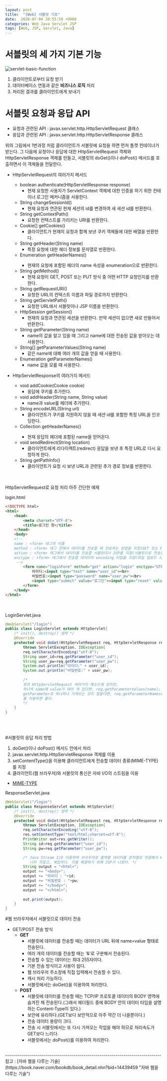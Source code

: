 ```yaml
---
layout: post
title:  "[Web] 서블릿 기초"
date:  2020-07-04 20:55:59 +0900
categories: Web Java Servlet JSP
tags: [Web, JSP, Servlet, Java]
---
```


# 서블릿의 세 가지 기본 기능
   ![servlet-basic-function](https://user-images.githubusercontent.com/43199318/86510467-c880a780-be2a-11ea-9847-bcc20fa0c564.png)
   <br>
   1. 클라이언트로부터 요청 받기
   2. 데이터베이스 연동과 같은 **비즈니스 로직** 처리
   3. 처리된 결과를 클라이언트에게 보내기
   
# 서블릿 요청과 응답 API
   - 요청과 관련된 API : javax.servlet.http.HttpServletRequest 클래스
   - 응답과 관련된 API : javax.servlet.http.HttpServletResponse 클래스
   
   위의 그림에서 1번과정 처럼 클라이언트가 서블릿에 요청을 하면 먼저 톰캣 컨테이너가 받는다.
   그 다음에 요청이나 응답에 대한 HttpServletRequest 객체와 HttpServletResponse 객체를 만들고, 서블릿의 doGet()이나 doPost() 메서드를 호출하면서 이 객체들을 전달한다.
   
   - HttpServletRequest의 여러가지 메서드
        + boolean authenticate(HttpServletResponse response)
            * 현재 요청한 사용자가 ServletContext 객체에 대한 인증을 하기 위한 컨테이너 로그인 메커니즘을 사용한다.
        + String changeSessionId()
            * 현재 요청과 연관된 현재 세션의 id를 변경하여 새 세션 id를 반환한다.
        + String getContextPath()
            * 요청한 컨텍스트를 가리키는 URI를 반환한다.
        + Cookie[] getCookies()
            * 클라이언트가 현재의 요청과 함께 보낸 쿠키 객체들에 대한 배열을 반환한다.
        + String getHeader(String name)
            * 특정 요청에 대한 헤더 정보를 문자열로 반환한다.
        + Enumeration<String> getHeaderNames()
            * 현재의 요청에 포함된 헤더의 name 속성을 enumeration으로 반환한다.
        + String getMethod()
            * 현재 요청이 GET, POST 또는 PUT 방식 중 어떤 HTTP 요청인지를 반환한다.
        + String getRequestURI()
            * 요청한 URL의 컨텍스트 이름과 파일 경로까지 반환한다.
        + String getServletPath()
            * 요청한 URL에서 서블릿이나 JSP 이름을 반환한다.
        + HttpSession getSession()
            * 현재의 요청과 연관된 세션을 반환한다. 만약 세션이 없으면 새로 만들어서 반환한다.
        + String getParameter(String name)
            * name의 값을 알고 있을 때 그리고 name에 대한 전송된 값을 받아오는 데 사용한다.
        + String[] getParameterValues(String name)
            * 같은 name에 대해 여러 개의 값을 얻을 때 사용한다.
        + Enumeration getParameterNames()
            * name 값을 모를 때 사용한다.
            
   - HttpServletResponse의 여러가지 메서드
        + void addCookie(Cookie cookie)
            * 응답에 쿠키를 추가한다.
        + void addHeader(String name, String value)
            * name과 value를 헤더에 추가한다.
        + String encodeURL(String url)
            * 클라이언트가 쿠키를 지원하지 않을 때 세션 id를 포함한 특정 URL을 인코딩한다.
        + Collection<String> getHeaderNames()
            * 현재 응답의 헤더에 포함된 name을 얻어온다.
        + void sendRedirect(String location)
            * 클라이언트에게 리다이렉트(redirect) 응답을 보낸 후 특정 URL로 다시 요청하게 한다.
        + String getPathInfo()
            * 클라이언트가 요청 시 보낸 URL과 관련된 추가 경로 정보를 반환한다.         

<br><br>
HttpServletRequest로 요청 처리 아주 간단한 예제<br>

login.html
```html
<!DOCTYPE html>
<html>
    <head>
        <meta charset="UTF-8">
        <title>로그인 창</title>
    </head>
    <body>
    <!--
    name : <form> 태그의 이름
    method : <form> 태그 안에서 데이터를 전송할 때 전송하는 방법을 지정(GET 또는 POST)
    action : <form> 태그에서 데이터를 전송할 서블릿이나 JSP를 지정(서블릿으로 전송할 때에 매핑이름 사용)
    enctype : <form> 태그에서 전송할 데이터의 encoding 타입을 지정(파일 업로드 시 multipart/form-data)          
     -->
        <form name="loginForm" method="get" action="login" enctype="UTF-8">
            아이디:<input type="text" name="user_id"><br>
            비밀번호:<input type="password" name="user_pw"><br>
            <input type="submit" value="로그인"><input type="reset" value="다시입력">
        </form>
    </body>
</html>
```
<br><br>
LoginServlet.java
```java
@WebServlet("/login")
public class LoginServlet extends HttpServlet{
    /* init(), destroy() 생략 */
    @Override
    protected void doGet(HttpServletRequest req, HttpServletResponse res)
        throws ServletException, IOException{
        req.setCharacterEncoding("utf-8");
        String user_id=req.getParameter("user_id");
        String user_pw=req.getParameter("user_pw");
        System.out.println("아이디:" + user_id);
        System.out.println("비밀번호:" + user_pw);
        
        /*
        위의 HttpServletRequest 여러가지 메소드에 있지만,
        하나의 name에 value가 여러 개 있다면, req.getParameterValues(name);
        getParameter로 하나하나 가져오는 것이 힘들다면, req.getParameterNames();
        를 이용하면 좋다.
        */
    }
}
```
<br><br>

#서블릿의 응답 처리 방법
1. doGet()이나 doPost() 메서드 안에서 처리
2. javax.servlet.http.HttpServletResponse 객체를 이용
3. setContentType()을 이용해 클라이언트에게 전송할 데이터 종류(MIME-TYPE)를 지정
4. 클라이언트(웹 브라우저)와 서블릿의 통신은 자바 I/O의 스트림을 이용

- [MIME-TYPE](https://developer.mozilla.org/ko/docs/Web/HTTP/Basics_of_HTTP/MIME_types)

ResponseServlet.java
```java
@WebServlet("/login")
public class ResponseServlet extends HttpServlet{
    /* init(), destroy() 생략 */
    @Override
    protected void doGet(HttpServletRequest req, HttpServletResponse res)
        throws ServletException, IOException{
        req.setCharacterEncoding("utf-8");
        res.setContentType("text/html;charset=utf-8");
        PrintWriter out=res.getWriter();
        String id=req.getParameter("user_id");
        String pw=req.getParameter("user_pw");

        /* Java Stream I/O 이용하여 브라우저로 출력할 데이터를 문자열로 연결해서 HTML 태그를 만든다.
           너무 귀찮고, 복잡하다. 이를 해결하기 위해 JSP가 나왔다. */
        String output = "<html>";
        output += "<body>";
        output += "아이디 : "+id;
        output += "비밀번호 : "+pw;
        output += "</body>";
        output += "</html>";
        
        out.print(output);
    }
}
```

#웹 브라우저에서 서블릿으로 데이터 전송
- GET/POST 전송 방식
    + **GET**
        * 서블릿에 데이터를 전송할 때는 데이터가 URL 뒤에 name=value 형태로 전송된다.
        * 여러 개의 데이터를 전송할 때는 '&'로 구분해서 전송된다.
        * 전송할 수 있는 데이터는 최대 255자이다.
        * 기본 전송 방식이고 사용이 쉽다.
        * 웹 브라우저 주소창에 직접 입력해서 전송할 수 있다.
        * 캐시 처리 가능하다.
        * 서블릿에서는 doGet()을 이용하여 처리한다.
    + **POST** 
        * 서블릿에 데이터를 전송할 때는 TCP/IP 프로토콜 데이터의 BODY 영역에 숨겨진 채 전송된다.(그래서 헤더필드 중에 BODY 안의 데이터 타입을 설명하는 Content-Type이 있다.)
        * 보안에 유리하다.(GET보다 보안적으로 아주 약간 더 나을뿐이다.)
        * 전송 데이터 용량이 크다.
        * 전송 시 서블릿에서는 또 다시 가져오는 작업을 해야 하므로 처리속도가 GET보다 느리다.
        * 서블릿에서는 doPost()를 이용하여 처리한다.
<br>
------------------------------------------------------------------------------
참고 : [자바 웹을 다루는 기술](https://book.naver.com/bookdb/book_detail.nhn?bid=14439459 "자바 웹을 다루는 기술")